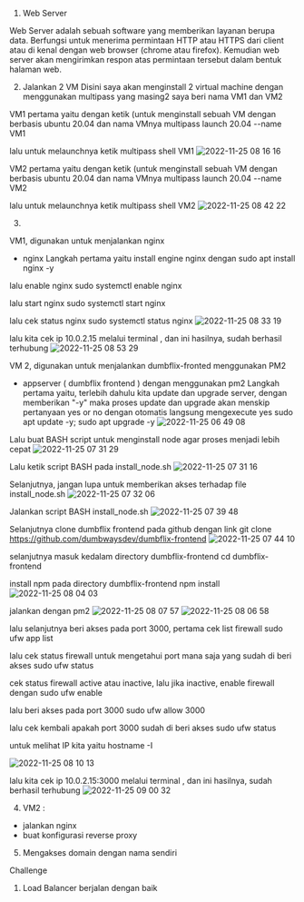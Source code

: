 1. Web Server

Web Server adalah sebuah software yang memberikan layanan berupa data. Berfungsi untuk menerima permintaan HTTP atau HTTPS dari client atau di kenal dengan web browser (chrome atau firefox). Kemudian web server akan mengirimkan respon atas permintaan tersebut dalam bentuk halaman web.


2. Jalankan 2 VM
Disini saya akan menginstall 2 virtual machine dengan menggunakan multipass yang masing2 saya beri nama VM1 dan VM2

VM1
pertama yaitu dengan ketik (untuk menginstall sebuah VM dengan berbasis ubuntu 20.04 dan nama VMnya
multipass launch 20.04 --name VM1

lalu untuk melaunchnya ketik
multipass shell VM1
![2022-11-25 08 16 16](https://user-images.githubusercontent.com/108359083/203883770-0d941e76-1597-4da7-adf6-d50050933cd6.png)

VM2
pertama yaitu dengan ketik (untuk menginstall sebuah VM dengan berbasis ubuntu 20.04 dan nama VMnya
multipass launch 20.04 --name VM2

lalu untuk melaunchnya ketik
multipass shell VM2
![2022-11-25 08 42 22](https://user-images.githubusercontent.com/108359083/203883716-de9bb55e-ea72-44bf-85bc-016dd39b51a8.png)


3.
VM1, digunakan untuk menjalankan nginx
- nginx
Langkah pertama yaitu install engine nginx dengan
sudo apt install nginx -y

lalu enable nginx
sudo systemctl enable nginx

lalu start nginx
sudo systemctl start nginx

lalu cek status nginx
sudo systemctl status nginx
![2022-11-25 08 33 19](https://user-images.githubusercontent.com/108359083/203882997-9fec4ac2-3f9c-4903-8121-978000a9fbc9.png)

lalu kita cek ip 10.0.2.15 melalui terminal , dan ini hasilnya, sudah berhasil terhubung
![2022-11-25 08 53 29](https://user-images.githubusercontent.com/108359083/203885107-8dce65da-1dc2-48f5-ad15-8a2bfd34223f.png)

VM 2, digunakan untuk menjalankan dumbflix-fronted menggunakan PM2
- appserver ( dumbflix frontend ) dengan menggunakan pm2
Langkah pertama yaitu, terlebih dahulu kita update dan upgrade server, dengan memberikan "-y" maka proses update dan upgrade akan menskip pertanyaan yes or no dengan otomatis langsung mengexecute yes
sudo apt update -y; sudo apt upgrade -y
![2022-11-25 06 49 08](https://user-images.githubusercontent.com/108359083/203879511-653cb3eb-3b7a-4737-8482-44bb3c0a3295.png)

Lalu buat BASH script untuk menginstall node agar proses menjadi lebih cepat
![2022-11-25 07 31 29](https://user-images.githubusercontent.com/108359083/203879584-afd35c9d-2d0a-4d9c-8808-1532e614bdcd.png)

Lalu ketik script BASH pada install_node.sh
![2022-11-25 07 31 16](https://user-images.githubusercontent.com/108359083/203879633-33ecfaaf-4e5a-40fd-8e1a-fe22f72b8923.png)

Selanjutnya, jangan lupa untuk memberikan akses terhadap file install_node.sh
![2022-11-25 07 32 06](https://user-images.githubusercontent.com/108359083/203879811-1fb9c5c5-48b0-430d-add6-7d24b6b86823.png)

Jalankan script BASH
install_node.sh
![2022-11-25 07 39 48](https://user-images.githubusercontent.com/108359083/203879905-ed6cff76-71c5-4b8f-b4e7-02883ad79f34.png)

Selanjutnya clone dumbflix frontend pada github dengan link 
git clone https://github.com/dumbwaysdev/dumbflix-frontend
![2022-11-25 07 44 10](https://user-images.githubusercontent.com/108359083/203880317-7b34027c-601f-4f33-a338-0a4cd0ae96f7.png)

selanjutnya masuk kedalam directory dumbflix-frontend
cd dumbflix-frontend

install npm pada directory dumbflix-frontend
npm install
![2022-11-25 08 04 03](https://user-images.githubusercontent.com/108359083/203880514-c0bdcc09-00f4-4f10-af44-8063ebcffffc.png)

jalankan dengan pm2
![2022-11-25 08 07 57](https://user-images.githubusercontent.com/108359083/203881849-e42471f6-2697-490f-8542-2df111f86397.png)
![2022-11-25 08 06 58](https://user-images.githubusercontent.com/108359083/203881900-cb118a24-8bb8-4217-b10c-8596f7fe426b.png)

lalu selanjutnya beri akses pada port 3000, pertama cek list firewall
sudo ufw app list

lalu cek status firewall untuk mengetahui port mana saja yang sudah di beri akses
sudo ufw status

cek status firewall active atau inactive, lalu jika inactive, enable firewall dengan
sudo ufw enable

lalu beri akses pada port 3000
sudo ufw allow 3000

lalu cek kembali apakah port 3000 sudah di beri akses
sudo ufw status

untuk melihat IP kita yaitu
hostname -I

![2022-11-25 08 10 13](https://user-images.githubusercontent.com/108359083/203881916-ae2749f6-dabe-4748-9aa1-6fe74b4a7d32.png)

lalu kita cek ip 10.0.2.15:3000 melalui terminal , dan ini hasilnya, sudah berhasil terhubung
![2022-11-25 09 00 32](https://user-images.githubusercontent.com/108359083/203885523-30f62b88-beef-48fd-b146-c75d9134683a.png)


4. VM2 :
  - jalankan nginx 
  - buat konfigurasi reverse proxy

5. Mengakses domain dengan nama sendiri


Challenge
1. Load Balancer berjalan dengan baik

